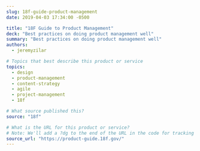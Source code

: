 ```yaml
---
slug: 18f-guide-product-management
date: 2019-04-03 17:34:00 -0500

title: "18F Guide to Product Management"
deck: "Best practices on doing product management well"
summary: "Best practices on doing product management well"
authors:
  - jeremyzilar

# Topics that best describe this product or service
topics:
  - design
  - product-management
  - content-strategy
  - agile
  - project-management
  - 18f

# What source published this?
source: "18f"

# What is the URL for this product or service?
# Note: We'll add a ?dg to the end of the URL in the code for tracking purposes
source_url: "https://product-guide.18f.gov/"
---
```

